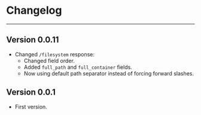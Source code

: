 # Changelog #
-----

## Version 0.0.11 ##

- Changed `/filesystem` response:
  - Changed field order.
  - Added `full_path` and `full_container` fields.
  - Now using default path separator instead of forcing forward slashes.

## Version 0.0.1 ##

- First version.